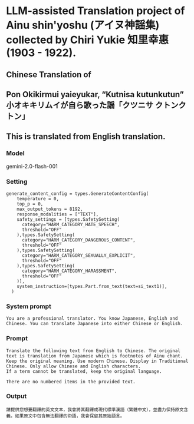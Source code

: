 # LLM-assisted Translation project of Ainu shin'yoshu (アイヌ神謡集) collected by Chiri Yukie 知里幸惠 (1903 - 1922).

## Chinese Translation of

## Pon Okikirmui yaieyukar, “Kutnisa kutunkutun” 小オキキリムイが自ら歌った謡「クツニサ クトンクトン」

## This is translated from English translation.

### Model
gemini-2.0-flash-001

### Setting
```
generate_content_config = types.GenerateContentConfig(
    temperature = 0,
    top_p = 0,
    max_output_tokens = 8192,
    response_modalities = ["TEXT"],
    safety_settings = [types.SafetySetting(
      category="HARM_CATEGORY_HATE_SPEECH",
      threshold="OFF"
    ),types.SafetySetting(
      category="HARM_CATEGORY_DANGEROUS_CONTENT",
      threshold="OFF"
    ),types.SafetySetting(
      category="HARM_CATEGORY_SEXUALLY_EXPLICIT",
      threshold="OFF"
    ),types.SafetySetting(
      category="HARM_CATEGORY_HARASSMENT",
      threshold="OFF"
    )],
    system_instruction=[types.Part.from_text(text=si_text1)],
  )
```

### System prompt
```
You are a professional translator. You know Japanese, English and Chinese. You can translate Japanese into either Chinese or English.
```

### Prompt
```
Translate the following text from English to Chinese. The original text is translation from Japanese which is footnotes of Ainu chant. 
Keep the original meaning. Use modern Chinese. Display in Traditional Chinese. Only allow Chinese and English characters.
If a term cannot be translated, keep the original language.

There are no numbered items in the provided text.

```

### Output
```
請提供您想要翻譯的英文文本，我會將其翻譯成現代標準漢語（繁體中文），並盡力保持原文含義。如果原文中包含無法翻譯的術語，我會保留其原始語言。
```
